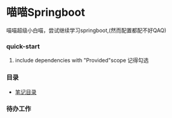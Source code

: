 #  喵喵Springboot

喵喵超级小白喵，尝试继续学习springboot,(然而配置都配不好QAQ)

### quick-start
1. include dependencies with "Provided"scope 记得勾选

### 目录
- [笔记目录](./note)

### 待办工作




